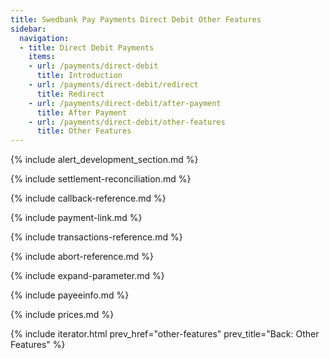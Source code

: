 ```yaml
---
title: Swedbank Pay Payments Direct Debit Other Features
sidebar:
  navigation:
  - title: Direct Debit Payments
    items:
    - url: /payments/direct-debit
      title: Introduction
    - url: /payments/direct-debit/redirect
      title: Redirect
    - url: /payments/direct-debit/after-payment
      title: After Payment
    - url: /payments/direct-debit/other-features
      title: Other Features
---
```


{% include alert_development_section.md %}

{% include settlement-reconciliation.md %}

{% include callback-reference.md %}

{% include payment-link.md %}

{% include transactions-reference.md %}

{% include abort-reference.md %}

{% include expand-parameter.md %}

{% include payeeinfo.md %}

{% include prices.md %}

{% include iterator.html
                         prev_href="other-features"
                         prev_title="Back: Other Features" %}

